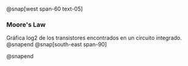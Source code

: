 @snap[west span-60 text-05]
### Moore's Law
Gráfica log2 de los transistores encontrados en un circuito integrado.
@snapend
@snap[south-east span-90]
<canvas data-chart="line">
<!--
{
 "data": {
  "labels": ["1970",
             "1975",
             "1980",
             "1985",
             "1990",
             "1995",
             "2000",
             "2005",
             "2010",
             "2015",
             "2020"],
  "datasets": [
   {
    "data":["11",
            "12",
            "13",
            "14",
            "19",
            "21",
            "23",
            "27",
            "29",
            "30",
            "33"],
    "label":"Transistors on Integrated Circuits",
    "backgroundColor":"rgba(20,20,220,0.8)"
   }
  ]
 },
 "options": { "responsive": "true" }
}
-->
</canvas>
@snapend